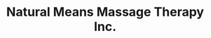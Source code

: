 ---
title: "Natural Means Massage Therapy Inc."
url: /halifax/natural-means-massage-therapy-inc/
shop: massage
---